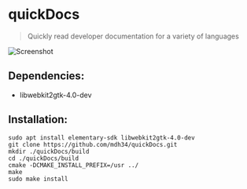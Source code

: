 # quickDocs
> Quickly read developer documentation for a variety of languages

![Screenshot](https://imgur.com/1P74uzA.png)

## Dependencies:
 - libwebkit2gtk-4.0-dev
## Installation:
```
sudo apt install elementary-sdk libwebkit2gtk-4.0-dev
git clone https://github.com/mdh34/quickDocs.git
mkdir ./quickDocs/build
cd ./quickDocs/build
cmake -DCMAKE_INSTALL_PREFIX=/usr ../
make
sudo make install
```
